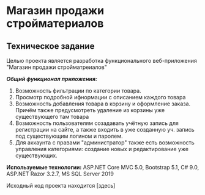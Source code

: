 # Магазин продажи стройматериалов

## Техническое задание
Целью проекта является разработка функционального веб-приложения "Магазин продажи стройматреиалов"

***Общий функционал приложения:***
1. Возможность фильтрации по категории товара.
2. Просмотр подробной ифнормации с описанием каждого товара
3. Возможность добавления товара в корзину и оформление заказа. Причём также предусмотреть удаление из корзины уже существующего там товара
4. Возможность пользователям созадавать учётную запись для регистрации на сайте, а также входить в уже созданную уч. запись под существующим логином и паролем.
5. Для аккаунта с правами "администратор" также есть возможность управления категориями: создание новых и редактирование уже существующих.

**Используемые технологии:**
ASP.NET Core MVC 5.0, Bootstrap 5.1, C# 9.0, ASP.NET Razor 3.2.7, MS SQL Server 2019

Исходный код проекта находится [здесь]
